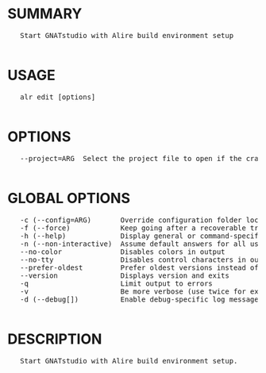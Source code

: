 # SUMMARY
<pre>
   Start GNATstudio with Alire build environment setup

</pre>
# USAGE
<pre>
   alr edit [options] 

</pre>
# OPTIONS
<pre>
   --project=ARG  Select the project file to open if the crate provides multiple project files, ignored otherwise

</pre>
# GLOBAL OPTIONS
<pre>
   -c (--config=ARG)       Override configuration folder location                              
   -f (--force)            Keep going after a recoverable troublesome situation                
   -h (--help)             Display general or command-specific help                            
   -n (--non-interactive)  Assume default answers for all user prompts                         
   --no-color              Disables colors in output                                           
   --no-tty                Disables control characters in output                               
   --prefer-oldest         Prefer oldest versions instead of newest when resolving dependencies
   --version               Displays version and exits                                          
   -q                      Limit output to errors                                              
   -v                      Be more verbose (use twice for extra detail)                        
   -d (--debug[])          Enable debug-specific log messages                                  

</pre>
# DESCRIPTION
<pre>
   Start GNATstudio with Alire build environment setup.
</pre>
